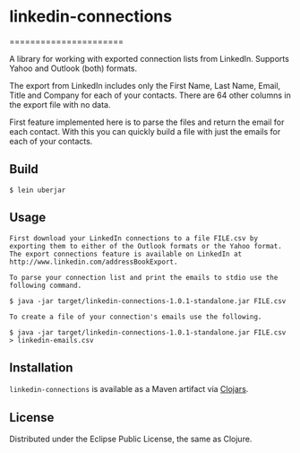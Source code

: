 # linkedin-connections
======================

A library for working with exported connection lists from LinkedIn. Supports Yahoo and Outlook (both) formats.

The export from LinkedIn includes only the First Name, Last Name, Email, Title and Company for each of your contacts. There are 64 other columns in the export file with no data.

First feature implemented here is to parse the files and return the email for each contact. With this you can quickly build a file with just the emails for each of your contacts.

## Build

    $ lein uberjar

## Usage

	First download your LinkedIn connections to a file FILE.csv by exporting them to either of the Outlook formats or the Yahoo format. The export connections feature is available on LinkedIn at http://www.linkedin.com/addressBookExport.

	To parse your connection list and print the emails to stdio use the following command.

	$ java -jar target/linkedin-connections-1.0.1-standalone.jar FILE.csv

	To create a file of your connection's emails use the following.

	$ java -jar target/linkedin-connections-1.0.1-standalone.jar FILE.csv > linkedin-emails.csv

## Installation

`linkedin-connections` is available as a Maven artifact via [Clojars](http://clojars.org/org.clojars.blucas/linkedin-connections).

## License

Distributed under the Eclipse Public License, the same as Clojure.
